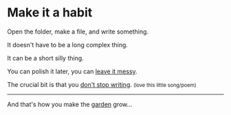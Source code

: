 # Make it a habit

Open the folder, make a file, and write something.

It doesn't have to be a long complex thing.

It can be a short silly thing.

You can polish it later, you can [leave it messy](/garden/embrace-the-mess).

The crucial bit is that you [don't stop writing](https://www.todepond.com/wikiblogarden/art/never-stop-writing/).
<small class="subtle">(love this little song/poem)</small>

---

And that's how you make the [garden](/garden) grow...